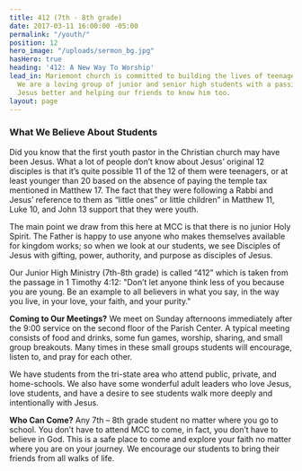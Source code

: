 ```yaml
---
title: 412 (7th - 8th grade)
date: 2017-03-11 16:00:00 -05:00
permalink: "/youth/"
position: 12
hero_image: "/uploads/sermon_bg.jpg"
hasHero: true
heading: '412: A New Way To Worship'
lead_in: Mariemont church is committed to building the lives of teenagers in Cincinnati.
  We are a loving group of junior and senior high students with a passion for knowing
  Jesus better and helping our friends to know him too.
layout: page
---
```


### What We Believe About Students

Did you know that the first youth pastor in the Christian church may have been Jesus. What a lot of people don’t know about Jesus’ original 12 disciples is that it’s quite possible 11 of the 12 of them were teenagers, or at least younger than 20 based on the absence of paying the temple tax mentioned in Matthew 17. The fact that they were following a Rabbi and Jesus’ reference to them as “little ones” or little children” in Matthew 11, Luke 10, and John 13 support that they were youth.

The main point we draw from this here at MCC is that there is no junior Holy Spirit. The Father is happy to use anyone who makes themselves available for kingdom works; so when we look at our students, we see Disciples of Jesus with gifting, power, authority, and purpose as disciples of Jesus.

Our Junior High Ministry (7th-8th grade) is called “412” which is taken from the passage in 1 Timothy 4:12: "Don’t let anyone think less of you because you are young. Be an example to all believers in what you say, in the way you live, in your love, your faith, and your purity."

**Coming to Our Meetings?**
We meet on Sunday afternoons immediately after the 9:00 service on the second floor of the Parish Center. A typical meeting consists of food and drinks, some fun games, worship, sharing, and small group breakouts. Many times in these small groups students will encourage, listen to, and pray for each other.
 
We have students from the tri-state area who attend public, private, and home-schools. We also have some wonderful adult leaders who love Jesus, love students, and have a desire to see students walk more deeply and intentionally with Jesus.

**Who Can Come?**
Any 7th – 8th grade student no matter where you go to school. You don’t have to attend MCC to come, in fact, you don’t have to believe in God. This is a safe place to come and explore your faith no matter where you are on your journey. We encourage our students to bring their friends from all walks of life.